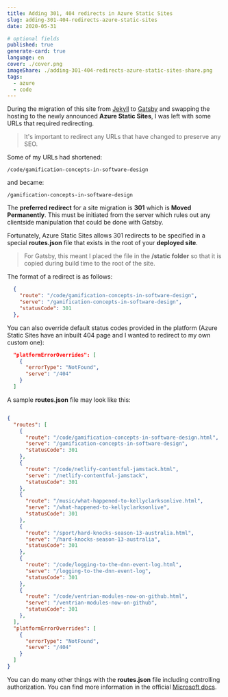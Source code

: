 ```yaml
---
title: Adding 301, 404 redirects in Azure Static Sites
slug: adding-301-404-redirects-azure-static-sites
date: 2020-05-31

# optional fields
published: true
generate-card: true
language: en
cover: ./cover.png
imageShare: ./adding-301-404-redirects-azure-static-sites-share.png
tags:
  - azure
  - code
---
```


During the migration of this site from [Jekyll](https://jekyllrb.com/) to [Gatsby](https://www.gatsbyjs.org/) and swapping the hosting to the newly announced **Azure Static Sites**, I was left with some URLs that required redirecting.

> It's important to redirect any URLs that have changed to preserve any SEO.

Some of my URLs had shortened:

```
/code/gamification-concepts-in-software-design
```

and became:

```
/gamification-concepts-in-software-design
```

The **preferred redirect** for a site migration is **301** which is **Moved Permanently**. This must be initiated from the server which rules out any clientside manipulation that could be done with Gatsby.

Fortunately, Azure Static Sites allows 301 redirects to be specified in a special **routes.json** file that exists in the root of your **deployed site**.

> For Gatsby, this meant I placed the file in the **/static folder** so that it is copied during build time to the root of the site.

The format of a redirect is as follows:

```JSON
  {
    "route": "/code/gamification-concepts-in-software-design",
    "serve": "/gamification-concepts-in-software-design",
    "statusCode": 301
  },
```

You can also override default status codes provided in the platform (Azure Static Sites have an inbuilt 404 page and I wanted to redirect to my own custom one):

```JSON
  "platformErrorOverrides": [
    {
      "errorType": "NotFound",
      "serve": "/404"
    }
  ]
```

A sample **routes.json** file may look like this:

```JSON

{
  "routes": [
    {
      "route": "/code/gamification-concepts-in-software-design.html",
      "serve": "/gamification-concepts-in-software-design",
      "statusCode": 301
    },
    {
      "route": "/code/netlify-contentful-jamstack.html",
      "serve": "/netlify-contentful-jamstack",
      "statusCode": 301
    },
    {
      "route": "/music/what-happened-to-kellyclarksonlive.html",
      "serve": "/what-happened-to-kellyclarksonlive",
      "statusCode": 301
    },
    {
      "route": "/sport/hard-knocks-season-13-australia.html",
      "serve": "/hard-knocks-season-13-australia",
      "statusCode": 301
    },
    {
      "route": "/code/logging-to-the-dnn-event-log.html",
      "serve": "/logging-to-the-dnn-event-log",
      "statusCode": 301
    },
    {
      "route": "/code/ventrian-modules-now-on-github.html",
      "serve": "/ventrian-modules-now-on-github",
      "statusCode": 301
    },
  ],
  "platformErrorOverrides": [
    {
      "errorType": "NotFound",
      "serve": "/404"
    }
  ]
}


```

You can do many other things with the **routes.json** file including controlling authorization. You can find more information in the official [Microsoft docs](https://docs.microsoft.com/en-us/azure/static-web-apps/routes).
